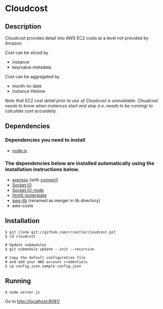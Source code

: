 # Cloudcost

## Description

Cloudcost provides detail into AWS EC2 costs at a level not provided by Amazon.

Cost can be sliced by
  * instance
  * key/value metadata

Cost can be aggregated by
  * month-to-date
  * instance lifetime

_Note that EC2 cost detail prior to use of Cloudcost is unavailable. Cloudcost needs to know when instances start and stop (i.e. needs to be running) to calculate cost accurately._

## Dependencies

### Dependencies you need to install
 * [node.js](https://github.com/ry/node)

### The dependencies below are installed automatically using the installation instructions below.
 * [express](https://github.com/visionmedia/express) (with [connect](https://github.com/senchalabs/connect))
 * [Socket.IO](https://github.com/LearnBoost/Socket.IO)
 * [Socket.IO-node](https://github.com/LearnBoost/Socket.IO-node)
 * [html5-boilerplate](https://github.com/robrighter/html5-boilerplate)
 * [aws-lib](https://github.com/mirkok/aws-lib) (renamed as merger in lib directory)
 * aws-costs
	

## Installation

    $ git clone git://github.com/crcastle/cloudcost.git
    $ cd cloudcost

	# Update submodules
	$ git submodule update --init --recursive

    # Copy the default configuration file
	# and add your AWS account credentials
    $ cp config.json.sample config.json

## Running

	$ node server.js
	
Go to [http://localhost:8081/](http://localhost:8081/)